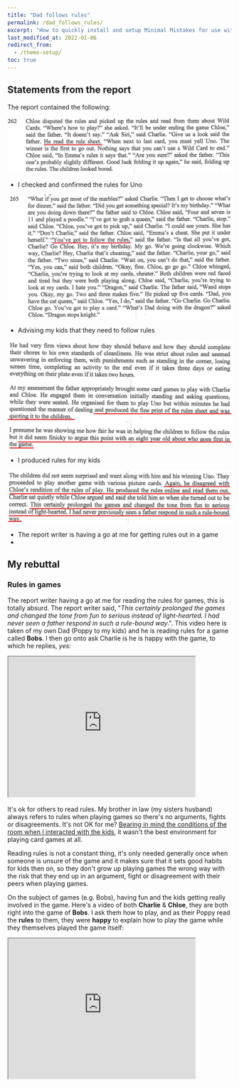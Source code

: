 ```yaml
---
title: "Dad follows rules"
permalink: /dad_follows_rules/
excerpt: "How to quickly install and setup Minimal Mistakes for use with GitHub Pages."
last_modified_at: 2022-01-06
redirect_from:
  - /theme-setup/
toc: true
---
```


[//]: # (margin:top right bottom left)

## Statements from the report

The report contained the following:

![](../blobs/lovedad/report_rules_event.jpg)

- I checked and confirmed the rules for Uno

![](../blobs/lovedad/report_rules_event2.jpg)

- Advising my kids that they need to follow rules

![](../blobs/lovedad/report_rules1.jpg)

- I produced rules for my kids

![](../blobs/lovedad/report_rules2.jpg)

- The report writer is having a go at me for getting rules out in a game
- 
## My rebuttal

### Rules in games

The report writer having a go at me for reading the rules for games, this is totally absurd. The report writer said, "*This certainly prolonged the games and changed the tone from fun to serious instead of light-hearted. I had never seen a father respond in such a rule-bound way*.". This video here is taken of my own Dad (Poppy to my kids) and he is reading rules for a game called **Bobs**. I then go onto ask Charlie is he is happy with the game, to which he replies, *yes*:

<iframe width="420" height="315"
    src="https://www.youtube.com/embed/SxiYoejo6qs?playlist=SxiYoejo6qs&loop=1&Version=3&autoplay=1&mute=1&showinfo=1&rel=0">
</iframe>

It's ok for others to read rules. My brother in law (my sisters husband) always refers to rules when playing games so there's no arguments, fights or disagreements. It's not OK for me? [Bearing in mind the conditions of the room when I interacted with the kids](/my_initial_comments/#interactions-with-kids-in-front-of-the-report-writer), it wasn't the best environment for playing card games at all.  

Reading rules is not a constant thing, it's only needed generally once when someone is unsure of the game and it makes sure that it sets good habits for kids then on, so they don't grow up playing games the wrong way with the risk that they end up in an argument, fight or disagreement with their peers when playing games. 

On the subject of games (e.g. Bobs), having fun and the kids getting really involved in the game. Here's a video of both **Charlie** & **Chloe**, they are both right into the game of **Bobs**. I ask them how to play, and as their Poppy read the **rules** to them, they were **happy** to explain how to play the game while they themselves played the game itself:

<iframe width="420" height="315"
    src="https://www.youtube.com/embed/lknoiBWW9xA?playlist=lknoiBWW9xA&loop=1&Version=3&autoplay=1&mute=1&showinfo=1&rel=0">
</iframe>

